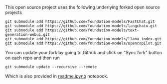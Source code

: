 This open source project uses the following underlying forked open source projects
```
git submodule add https://github.com/foundation-models/FastChat.git
git submodule add https://github.com/foundation-models/langchain.git
git submodule add https://github.com/foundation-models/text-generation-webui.git
git submodule add https://github.com/foundation-models/llama_index.git
git submodule add https://github.com/foundation-models/opencopilot.git
```
You can update your fork by going to Github and click on "Sync fork" button on each repo and then run 
```
git submodule update --recursive --remote
```
Which is also provided in [readme.ipynb](./readme.ipynb) notebook.


